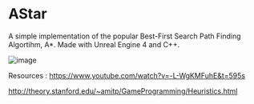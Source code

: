 # AStar
 
 A simple implementation of the popular Best-First Search Path Finding Algortihm, A*.
 Made with Unreal Engine 4 and C++. 
 
![image](https://user-images.githubusercontent.com/35849508/137593168-89b854fe-6575-46a8-87ea-8b031422611e.png)

Resources : 
https://www.youtube.com/watch?v=-L-WgKMFuhE&t=595s

http://theory.stanford.edu/~amitp/GameProgramming/Heuristics.html
